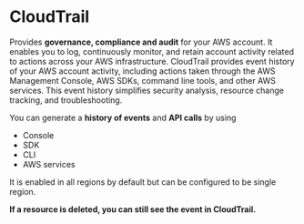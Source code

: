 # CloudTrail

Provides **governance, compliance and audit** for your AWS account. It enables you to log, continuously monitor, and retain account activity related to actions across your AWS infrastructure. CloudTrail provides event history of your AWS account activity, including actions taken through the AWS Management Console, AWS SDKs, command line tools, and other AWS services. This event history simplifies security analysis, resource change tracking, and troubleshooting.

You can generate a **history of events** and **API calls** by using

- Console
- SDK
- CLI
- AWS services

It is enabled in all regions by default but can be configured to be single region.

**If a resource is deleted, you can still see the event in CloudTrail.**
